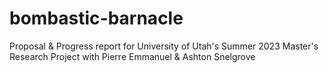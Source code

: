 # bombastic-barnacle
Proposal &amp; Progress report for University of Utah's Summer 2023 Master's Research Project with Pierre Emmanuel &amp; Ashton Snelgrove
